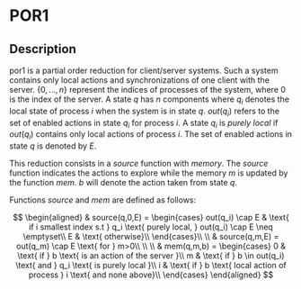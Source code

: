 # POR1

## Description 
por1 is  a partial order reduction for client/server systems. Such a system contains only local actions and synchronizations of one client with the server. $\left\{ 0, ..., n \right\}$ represent the indices of processes of the system, 
where $0$ is the index of the server. A state $q$ has $n$ components where $q_i$ denotes the local 
state of process $i$ when the system is in state $q$. 
$out(q_i)$ refers to the set of enabled actions in state 
$q_i$ for process $i$. A state $q_i$ is *purely local* if $out(q_i)$ contains only local actions of process $i$. The set of enabled actions in state $q$ is denoted by $E$.

This reduction consists in a *source* function with *memory*. 
The *source* function indicates the actions to explore while 
the memory $m$ is updated by the function *mem*. $b$ 
will denote the action taken from state $q$.

Functions *source* and *mem* are defined as follows:

$$
\begin{aligned}
& source(q,0,E) = 
    \begin{cases}
        out(q_i) \cap E & \text{ if i smallest index s.t } q_i \text{ purely local, } out(q_i) \cap E \neq \emptyset\\
        E & \text{ otherwise}\\
    \end{cases}\\
\\
& source(q,m,E) = out(q_m) \cap E  \text{ for } m>0\\
\\
\\
& mem(q,m,b) =
\begin{cases}
    0 & \text{ if } b \text{ is an action of the server }\\
    m & \text{ if } b \in out(q_i) \text{ and } q_i \text{ is purely local }\\
    i & \text{ if } b \text{ local action of process } i \text{ and none above}\\
\end{cases}
\end{aligned}
$$
